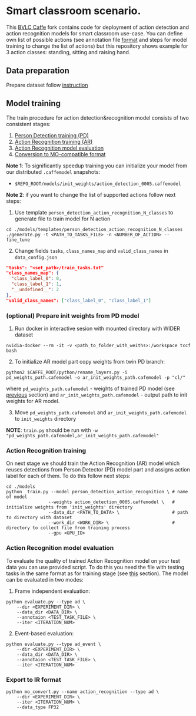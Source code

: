 # Smart classroom scenario.
This [BVLC Caffe](https://github.com/BVLC/caffe) fork contains code for deployment of action detection and action recognition models for smart classroom use-case. You can define own list of possible actions (see annotation file [format]() and steps for model training to change the list of actions) but this repository shows example for 3 action classes: standing, sitting and raising hand.


## Data preparation
Prepare dataset follow [instruction](./README_DATA.md)


## Model training
The train procedure for action detection&recognition model consists of two consistent stages:
 1. [Person Detection training (PD)](./README_PD.md)
 2. [Action Recognition training (AR)](#action-recognition-training)
 3. [Action Recognition model evaluation](#action-recognition-model-evaluation)
 4. [Conversion to MO-compatible format](#conversion-to-mo-compatible-format)


**Note 1**: To significantly speedup training you can initialize your model from our distributed `.caffemodel` snapshots:
 * `$REPO_ROOT/models/init_weights/action_detection_0005.caffemodel`

**Note 2**: if you want to change the list of supported actions follow next steps:

1. Use template `person_detection_action_recognition_N_classes` to generate file to train model for N action
```Shell
cd ./models/templates/person_detection_action_recognition_N_classes
./generate.py -t <PATH_TO_TASKS_FILE> -n <NUMBER_OF_ACTION> --fine_tune
```

2. Change fields `tasks`, `class_names_map` and `valid_class_names` in `data_config.json`
```json
"tasks": "<set_path>/train_tasks.txt"
"class_names_map": {
  "class_label_0": 0,
  "class_label_1": 1,
  "__undefined__": 2
},
"valid_class_names": ["class_label_0", "class_label_1"]
```


### (optional) Prepare init weights from PD model
1. Run docker in interactive sesion with mounted directory with WIDER dataset
```
nvidia-docker --rm -it -v <path_to_folder_with_weiths>:/workspace tccf bash
```

2. To initialize AR model part copy weights from twin PD branch:
```
python2 $CAFFE_ROOT/python/rename_layers.py -i pd_weights_path.cafemodel -o ar_init_weights_path.cafemodel -p "cl/"
```
where `pd_weights_path.cafemodel` - weights of trained PD model (see [previous](#person-detection-training) section) and `ar_init_weights_path.cafemodel` - output path to init weights for AR model.


3. Move `pd_weights_path.cafemodel` and `ar_init_weights_path.cafemodel` to `init_weights` directory

**NOTE**: `train.py` should be run with `-w "pd_weights_path.cafemodel,ar_init_weights_path.cafemodel"`


### Action Recognition training
On next stage we should train the Action Recognition (AR) model which reuses detections from Person Detector (PD) model part and assigns action label for each of them. To do this follow next steps:

```Shell
cd ./models
python  train.py --model person_detection_action_recognition \ # name of model
                --weights action_detection_0005.caffemodel \   # initialize weights from 'init_weights' directory
                --data_dir <PATH_TO_DATA> \                    # path to directory with dataset
                --work_dir <WORK_DIR> \                        # directory to collect file from training process
                --gpu <GPU_ID>
```


### Action Recognition model evaluation
To evaluate the quality of trained Action Recognition model on your test data you can use provided script. To do this you need the file with testing tasks in the same format as for training stage (see [this](#train-tasks-file-format) section). The model can be evaluated in two modes:

1. Frame independent evaluation:
```Shell
python evaluate.py --type ad \
    --dir <EXPERIMENT_DIR> \
    --data_dir <DATA_DIR> \
    --annotaion <TEST_TASK_FILE> \
    --iter <ITERATION_NUM>
```

2. Event-based evaluation:
```Shell
python evaluate.py --type ad_event \
    --dir <EXPERIMENT_DIR> \
    --data_dir <DATA_DIR> \
    --annotaion <TEST_TASK_FILE> \
    --iter <ITERATION_NUM>
```

### Export to IR format

```Shell
python mo_convert.py --name action_recognition --type ad \
    --dir <EXPERIMENT_DIR> \
    --iter <ITERATION_NUM> \
    --data_type FP32
```
